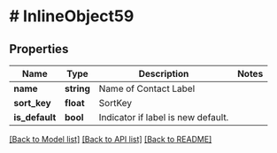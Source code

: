 # # InlineObject59

## Properties

Name | Type | Description | Notes
------------ | ------------- | ------------- | -------------
**name** | **string** | Name of Contact Label |
**sort_key** | **float** | SortKey |
**is_default** | **bool** | Indicator if label is new default. |

[[Back to Model list]](../../README.md#models) [[Back to API list]](../../README.md#endpoints) [[Back to README]](../../README.md)
